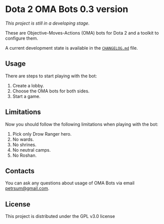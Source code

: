 # Dota 2 OMA Bots 0.3 version

*This project is still in a developing stage.*

These are Objective-Moves-Actions (OMA) bots for Dota 2 and a toolkit to configure them.

A current development state is available in the [`CHANGELOG.md`](CHANGELOG.md) file.

## Usage

There are steps to start playing with the bot:

1. Create a lobby.
2. Choose the OMA bots for both sides.
3. Start a game.

## Limitations

Now you should follow the following limitations when playing with the bot:

1. Pick only Drow Ranger hero.
2. No wards.
3. No shrines.
4. No neutral camps.
5. No Roshan.

## Contacts

You can ask any questions about usage of OMA Bots via email petrsum@gmail.com.

## License

This project is distributed under the GPL v3.0 license
